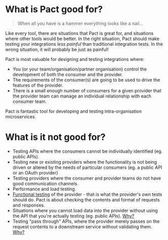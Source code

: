# What is Pact good for?

> When all you have is a hammer everything looks like a nail...

Like every tool, there are situations that Pact is great for, and situations where other tools would be better.
In the right situation, Pact should make testing your integrations _less painful_ than traditional integration tests.
In the wrong situation, it will probably be just as painful!

Pact is most valuable for designing and testing integrations where:

* You (or your team/organisation/partner organisation) control the development of both the consumer and the provider.
* The requirements of the consumer(s) are going to be used to drive the features of the provider.
* There is a small enough number of consumers for a given provider that the provider team can manage an individual relationship with each consumer team.

Pact is fantastic tool for developing and testing intra-organisation microservices.

# What is it not good for?

* Testing APIs where the consumers cannot be individually identified (eg. public APIs).
* Testing new or existing providers where the functionality is not being driven or altered by the needs of particular consumers (eg. a public API or an OAuth provider)
* Testing providers where the consumer and provider teams do not have good communication channels.
* Performance and load testing.
* [Functional testing][functional-testing] of the provider - that is what the provider's own tests should do. Pact is about checking the contents and format of requests and responses.
* Situations where you cannot load data into the provider without using the API that you're actually testing (eg. public APIs). [Why?][pact-public-apis]
* Testing "pass through" APIs, where the provider merely passes on the request contents to a downstream service without validating them. [Why?][pass-through-apis]

[pact-public-apis]: https://github.com/pact-foundation/pact-ruby/wiki/Why-Pact-may-not-be-the-best-tool-for-testing-public-APIs
[pass-through-apis]: https://github.com/pact-foundation/pact-ruby/wiki/Why-Pact-may-not-be-the-best-tool-for-testing-pass-through-APIs
[functional-testing]: https://docs.pact.io/best_practices/contract_tests_not_functional_tests.html
